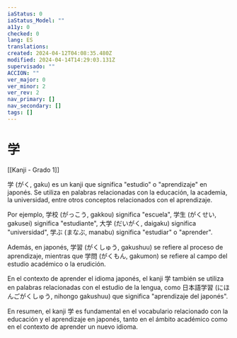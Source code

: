 ```yaml
---
iaStatus: 0
iaStatus_Model: ""
a11y: 0
checked: 0
lang: ES
translations: 
created: 2024-04-12T04:08:35.480Z
modified: 2024-04-14T14:29:03.131Z
supervisado: ""
ACCION: ""
ver_major: 0
ver_minor: 2
ver_rev: 2
nav_primary: []
nav_secondary: []
tags: []
---
```

# 学

[[Kanji - Grado 1]]

学 (がく, gaku) es un kanji que significa "estudio" o "aprendizaje" en japonés. Se utiliza en palabras relacionadas con la educación, la academia, la universidad, entre otros conceptos relacionados con el aprendizaje.

Por ejemplo, 学校 (がっこう, gakkou) significa "escuela", 学生 (がくせい, gakusei) significa "estudiante", 大学 (だいがく, daigaku) significa "universidad", 学ぶ (まなぶ, manabu) significa "estudiar" o "aprender". 

Además, en japonés, 学習 (がくしゅう, gakushuu) se refiere al proceso de aprendizaje, mientras que 学問 (がくもん, gakumon) se refiere al campo del estudio académico o la erudición.

En el contexto de aprender el idioma japonés, el kanji 学 también se utiliza en palabras relacionadas con el estudio de la lengua, como 日本語学習 (にほんごがくしゅう, nihongo gakushuu) que significa "aprendizaje del japonés".

En resumen, el kanji 学 es fundamental en el vocabulario relacionado con la educación y el aprendizaje en japonés, tanto en el ámbito académico como en el contexto de aprender un nuevo idioma.
